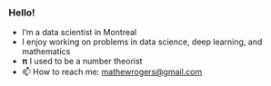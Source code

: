 ### Hello!

- I’m a data scientist in Montreal
- I enjoy working on problems in data science, deep learning, and mathematics
- 𝛑 I used to be a number theorist
- 📫 How to reach me: mathewrogers@gmail.com
